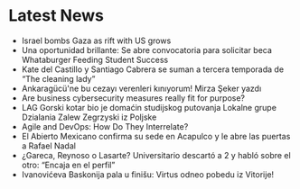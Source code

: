 # Latest News
-  Israel bombs Gaza as rift with US grows
-  Una oportunidad brillante: Se abre convocatoria para solicitar beca Whataburger Feeding Student Success
-  Kate del Castillo y Santiago Cabrera se suman a tercera temporada de “The cleaning lady”
-  Ankaragücü'ne bu cezayı verenleri kınıyorum! Mirza Şeker yazdı
-  Are business cybersecurity measures really fit for purpose?
-  LAG Gorski kotar bio je domaćin studijskog putovanja Lokalne grupe Dzialania Zalew Zegrzyski iz Poljske
-  Agile and DevOps: How Do They Interrelate?
-  El Abierto Mexicano confirma su sede en Acapulco y le abre las puertas a Rafael Nadal
-  ¿Gareca, Reynoso o Lasarte? Universitario descartó a 2 y habló sobre el otro: “Encaja en el perfil”
-  Ivanovićeva Baskonija pala u finišu: Virtus odneo pobedu iz Vitorije!
